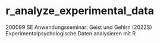 # r_analyze_experimental_data
200099 SE Anwendungsseminar: Geist und Gehirn (2022S) Experimentalpsychologische Daten analysieren mit R
